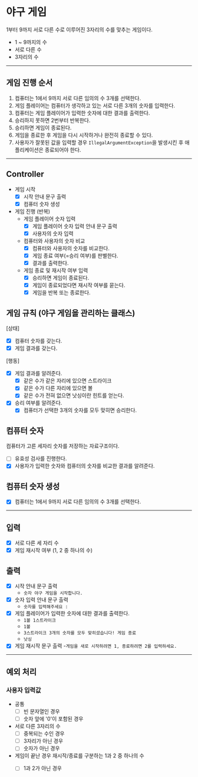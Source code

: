 # 야구 게임
1부터 9까지 서로 다른 수로 이루어진 3자리의 수를 맞추는 게임이다.
- 1 ~ 9까지의 수
- 서로 다른 수
- 3자리의 수
---
## 게임 진행 순서
1. 컴퓨터는 1에서 9까지 서로 다른 임의의 수 3개를 선택한다.
2. 게임 플레이어는 컴퓨터가 생각하고 있는 서로 다른 3개의 숫자를 입력한다.
3. 컴퓨터는 게임 플레이어가 입력한 숫자에 대한 결과를 출력한다.
4. 승리하지 못하면 2번부터 반복한다.
5. 승리하면 게임이 종료된다.
6. 게임을 종료한 후 게임을 다시 시작하거나 완전히 종료할 수 있다.
7. 사용자가 잘못된 값을 입력할 경우 `IllegalArgumentException`을 발생시킨 후 애플리케이션은 종료되어야 한다.
---
## Controller
- 게임 시작
  - [x] 시작 안내 문구 출력
  - [x] 컴퓨터 숫자 생성
- 게임 진행 (반복)
  - 게임 플레이어 숫자 입력
    - [x] 게임 플레이어 숫자 입력 안내 문구 출력
    - [x] 사용자의 숫자 입력
  - 컴퓨터와 사용자의 숫자 비교
    - [x] 컴퓨터와 사용자의 숫자를 비교한다.
    - [x] 게임 종료 여부(=승리 여부)를 판별한다.
    - [x] 결과를 출력한다.
  - 게임 종료 및 재시작 여부 입력
    - [x] 승리하면 게임이 종료된다.
    - [x] 게임이 종료되었다면 재시작 여부를 묻는다.
    - [x] 게임을 반복 또는 종료한다.

## 게임 규칙 (야구 게임을 관리하는 클래스)
[상태]
- [x] 컴퓨터 숫자를 갖는다.
- [x] 게임 결과를 갖는다.

[행동]
- [x] 게임 결과를 알려준다.
  - [x] 같은 수가 같은 자리에 있으면 스트라이크
  - [x] 같은 수가 다른 자리에 있으면 볼
  - [x] 같은 수가 전혀 없으면 낫싱이란 힌트를 얻는다.
- [x] 승리 여부를 알려준다.
  - [x] 컴퓨터가 선택한 3개의 숫자를 모두 맞히면 승리한다.

## 컴퓨터 숫자
컴퓨터가 고른 세자리 숫자를 저장하는 자료구조이다.

- [ ] 유효성 검사를 진행한다.
- [x] 사용자가 입력한 숫자와 컴퓨터의 숫자를 비교한 결과를 알려준다.

## 컴퓨터 숫자 생성
- [x] 컴퓨터는 1에서 9까지 서로 다른 임의의 수 3개를 선택한다.

---
## 입력
- [x] 서로 다른 세 자리 수
- [x] 게임 재시작 여부 (1, 2 중 하나의 수)

## 출력
- [x] 시작 안내 문구 출력
  - `숫자 야구 게임을 시작합니다.`
- [x] 숫자 입력 안내 문구 출력
  - `숫자를 입력해주세요 : `
- [x] 게임 플레이어가 입력한 숫자에 대한 결과를 출력한다.
  - `1볼 1스트라이크`
  - `1볼`
  - `3스트라이크
    3개의 숫자를 모두 맞히셨습니다! 게임 종료`
  - `낫싱`
- [x] 게임 재시작 문구 출력
  -`게임을 새로 시작하려면 1, 종료하려면 2를 입력하세요.`
---
## 예외 처리
### 사용자 입력값
- 공통
  - [ ] 빈 문자열인 경우
  - [ ] 숫자 앞에 '0'이 포함된 경우
- 서로 다른 3자리의 수
  - [ ] 중복되는 수인 경우
  - [ ] 3자리가 아닌 경우
  - [ ] 숫자가 아닌 경우
- 게임이 끝난 경우 재시작/종료를 구분하는 1과 2 중 하나의 수
  - [ ] 1과 2가 아닌 경우

